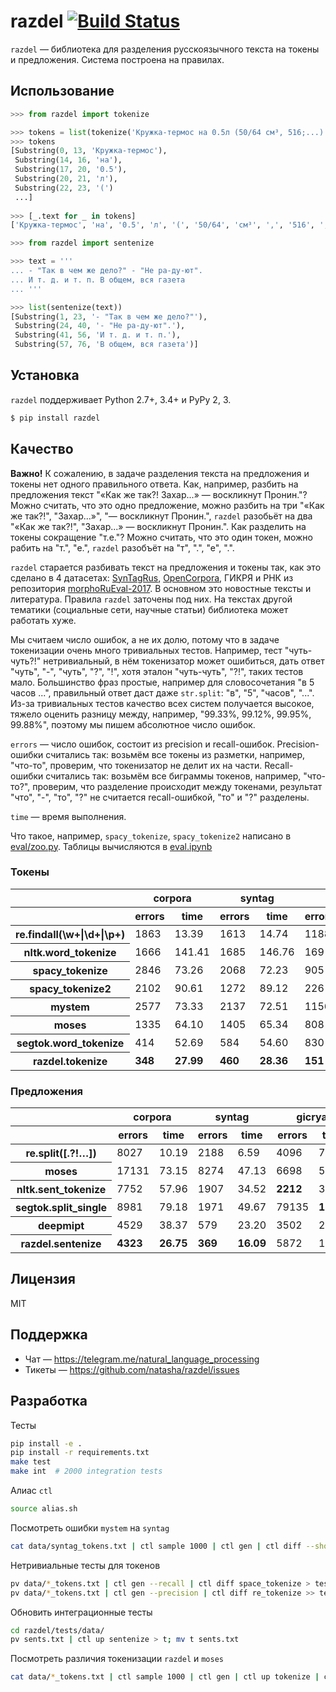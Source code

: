 # razdel [![Build Status](https://travis-ci.org/natasha/razdel.svg?branch=master)](https://travis-ci.org/natasha/razdel)

`razdel` — библиотека для разделения русскоязычного текста на токены и предложения. Система построена на правилах. 

## Использование

```python
>>> from razdel import tokenize

>>> tokens = list(tokenize('Кружка-термос на 0.5л (50/64 см³, 516;...)'))
>>> tokens
[Substring(0, 13, 'Кружка-термос'),
 Substring(14, 16, 'на'),
 Substring(17, 20, '0.5'),
 Substring(20, 21, 'л'),
 Substring(22, 23, '(')
 ...]
 
>>> [_.text for _ in tokens]
['Кружка-термос', 'на', '0.5', 'л', '(', '50/64', 'см³', ',', '516', ';', '...', ')']
```

```python
>>> from razdel import sentenize

>>> text = '''
... - "Так в чем же дело?" - "Не ра-ду-ют".
... И т. д. и т. п. В общем, вся газета
... '''

>>> list(sentenize(text))
[Substring(1, 23, '- "Так в чем же дело?"'),
 Substring(24, 40, '- "Не ра-ду-ют".'),
 Substring(41, 56, 'И т. д. и т. п.'),
 Substring(57, 76, 'В общем, вся газета')]
```

## Установка

`razdel` поддерживает Python 2.7+, 3.4+ и PyPy 2, 3.

```bash
$ pip install razdel
```

## Качество

**Важно!** К сожалению, в задаче разделения текста на предложения и токены нет одного правильного ответа. Как, например, разбить на предложения текст "«Как же так?! Захар...» — воскликнут Пронин."? Можно считать, что это одно предложение, можно разбить на три "«Как же так?!", "Захар...»", "— воскликнут Пронин.", `razdel` разобьёт на два "«Как же так?!", "Захар...» — воскликнут Пронин.". Как разделить на токены сокращение "т.е."? Можно считать, что это один токен, можно рабить на "т.", "е.", `razdel` разобъёт на "т", ".", "е", ".".

`razdel` старается разбивать текст на предложения и токены так, как это сделано в 4 датасетах: [SynTagRus](https://github.com/UniversalDependencies/UD_Russian-SynTagRus), [OpenCorpora](http://opencorpora.org), ГИКРЯ и РНК из репозитория [morphoRuEval-2017](https://github.com/dialogue-evaluation/morphoRuEval-2017). В основном это новостные тексты и литература. Правила `razdel` заточены под них. На текстах другой тематики (социальные сети, научные статьи) библиотека может работать хуже.

Мы считаем число ошибок, а не их долю, потому что в задаче токенизации очень много тривиальных тестов. Например, тест "чуть-чуть?!" нетривиальный, в нём токенизатор может ошибиться, дать ответ "чуть", "-", "чуть", "?", "!",  хотя эталон "чуть-чуть", "?!", таких тестов мало. Большинство фраз простые, например для словосочетания "в 5 часов ...", правильный ответ даст даже `str.split`: "в", "5", "часов", "...". Из-за тривиальных тестов качество всех систем получается высокое, тяжело оценить разницу между, например, "99.33%, 99.12%, 99.95%, 99.88%", поэтому мы пишем абсолютное число ошибок.

`errors` — число ошибок, состоит из precision и recall-ошибок. Precision-ошибки считались так: возьмём все токены из разметки, например, "что-то", проверим, что токенизатор не делит их на части. Recall-ошибки считались так: возьмём все биграммы токенов, например, "что-то?", проверим, что разделение происходит между токенами, результат "что", "-", "то", "?" не считается recall-ошибкой, "то" и "?" разделены.

`time` — время выполнения.

Что такое, например, `spacy_tokenize`, `spacy_tokenize2` написано в [eval/zoo.py](https://github.com/natasha/razdel/blob/master/razdel/eval/zoo.py). Таблицы вычисляются в [eval.ipynb](https://github.com/natasha/razdel/blob/master/eval.ipynb)

### Токены
<table border="0" class="dataframe">
  <thead>
    <tr>
      <th></th>
      <th colspan="2" halign="left">corpora</th>
      <th colspan="2" halign="left">syntag</th>
      <th colspan="2" halign="left">gicrya</th>
      <th colspan="2" halign="left">rnc</th>
    </tr>
    <tr>
      <th></th>
      <th>errors</th>
      <th>time</th>
      <th>errors</th>
      <th>time</th>
      <th>errors</th>
      <th>time</th>
      <th>errors</th>
      <th>time</th>
    </tr>
  </thead>
  <tbody>
    <tr>
      <th>re.findall(\w+|\d+|\p+)</th>
      <td>1863</td>
      <td>13.39</td>
      <td>1613</td>
      <td>14.74</td>
      <td>1188</td>
      <td>11.89</td>
      <td>5005</td>
      <td>12.64</td>
    </tr>
    <tr>
      <th>nltk.word_tokenize</th>
      <td>1666</td>
      <td>141.41</td>
      <td>1685</td>
      <td>146.76</td>
      <td>169</td>
      <td>106.38</td>
      <td>1987</td>
      <td>116.64</td>
    </tr>
    <tr>
      <th>spacy_tokenize</th>
      <td>2846</td>
      <td>73.26</td>
      <td>2068</td>
      <td>72.23</td>
      <td>905</td>
      <td>50.41</td>
      <td>2706</td>
      <td>51.05</td>
    </tr>
    <tr>
      <th>spacy_tokenize2</th>
      <td>2102</td>
      <td>90.61</td>
      <td>1272</td>
      <td>89.12</td>
      <td>226</td>
      <td>63.28</td>
      <td>1877</td>
      <td>67.53</td>
    </tr>
    <tr>
      <th>mystem</th>
      <td>2577</td>
      <td>73.33</td>
      <td>2137</td>
      <td>72.51</td>
      <td>1156</td>
      <td>55.75</td>
      <td>1297</td>
      <td>57.73</td>
    </tr>
    <tr>
      <th>moses</th>
      <td>1335</td>
      <td>64.10</td>
      <td>1405</td>
      <td>65.34</td>
      <td>808</td>
      <td>49.13</td>
      <td>1748</td>
      <td>52.48</td>
    </tr>
    <tr>
      <th>segtok.word_tokenize</th>
      <td>414</td>
      <td>52.69</td>
      <td>584</td>
      <td>54.60</td>
      <td>830</td>
      <td>40.70</td>
      <td><b>1252</b></td>
      <td>39.18</td>
    </tr>
    <tr>
      <th>razdel.tokenize</th>
      <td><b>348</b></td>
      <td><b>27.99</b></td>
      <td><b>460</b></td>
      <td><b>28.36</b></td>
      <td><b>151</b></td>
      <td><b>21.22</b></td>
      <td>1755</td>
      <td><b>18.54</b></td>
    </tr>
  </tbody>
</table>

### Предложения
<table border="0" class="dataframe">
  <thead>
    <tr>
      <th></th>
      <th colspan="2" halign="left">corpora</th>
      <th colspan="2" halign="left">syntag</th>
      <th colspan="2" halign="left">gicrya</th>
      <th colspan="2" halign="left">rnc</th>
    </tr>
    <tr>
      <th></th>
      <th>errors</th>
      <th>time</th>
      <th>errors</th>
      <th>time</th>
      <th>errors</th>
      <th>time</th>
      <th>errors</th>
      <th>time</th>
    </tr>
  </thead>
  <tbody>
    <tr>
      <th>re.split([.?!…])</th>
      <td>8027</td>
      <td>10.19</td>
      <td>2188</td>
      <td>6.59</td>
      <td>4096</td>
      <td>7.79</td>
      <td>8191</td>
      <td>10.37</td>
    </tr>
    <tr>
      <th>moses</th>
      <td>17131</td>
      <td>73.15</td>
      <td>8274</td>
      <td>47.13</td>
      <td>6698</td>
      <td>55.79</td>
      <td>21743</td>
      <td>69.20</td>
    </tr>
    <tr>
      <th>nltk.sent_tokenize</th>
      <td>7752</td>
      <td>57.96</td>
      <td>1907</td>
      <td>34.52</td>
      <td><b>2212</b></td>
      <td>39.40</td>
      <td>11390</td>
      <td>49.64</td>
    </tr>
    <tr>
      <th>segtok.split_single</th>
      <td>8981</td>
      <td>79.18</td>
      <td>1971</td>
      <td>49.67</td>
      <td>79135</td>
      <td><b>13.92</b></td>
      <td>86252</td>
      <td>23.07</td>
    </tr>
    <tr>
      <th>deepmipt</th>
      <td>4529</td>
      <td>38.37</td>
      <td>579</td>
      <td>23.20</td>
      <td>3502</td>
      <td>26.86</td>
      <td>7487</td>
      <td>26.18</td>
    </tr>
    <tr>
      <th>razdel.sentenize</th>
      <td><b>4323</b></td>
      <td><b>26.75</b></td>
      <td><b>369</b></td>
      <td><b>16.09</b></td>
      <td>5872</td>
      <td>19.46</td>
      <td><b>4903</b></td>
      <td><b>19.56</b></td>
    </tr>
  </tbody>
</table>

## Лицензия

MIT

## Поддержка

- Чат — https://telegram.me/natural_language_processing
- Тикеты — https://github.com/natasha/razdel/issues

## Разработка

Тесты

```bash
pip install -e .
pip install -r requirements.txt
make test
make int  # 2000 integration tests
```

Алиас `ctl`

```bash
source alias.sh
```

Посмотреть ошибки `mystem` на `syntag`

```bash
cat data/syntag_tokens.txt | ctl sample 1000 | ctl gen | ctl diff --show moses_tokenize | less
```

Нетривиальные тесты для токенов

```bash
pv data/*_tokens.txt | ctl gen --recall | ctl diff space_tokenize > tests.txt
pv data/*_tokens.txt | ctl gen --precision | ctl diff re_tokenize >> tests.txt
```

Обновить интеграционные тесты

```bash
cd razdel/tests/data/
pv sents.txt | ctl up sentenize > t; mv t sents.txt
```

Посмотреть различия токенизации `razdel` и `moses`

```bash
cat data/*_tokens.txt | ctl sample 1000 | ctl gen | ctl up tokenize | ctl diff moses_tokenize | less
```

